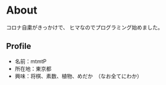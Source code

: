 # About
コロナ自粛がきっかけで、
ヒマなのでプログラミング始めました。


## Profile
- 名前：mtmtP
- 所在地：東京都
- 興味：将棋、素数、植物、めだか　（なお全てにわか）
